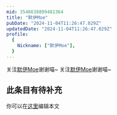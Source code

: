 ```yaml
---
mid: 3546638899481364
title: "默伊Moe"
pubDate: "2024-11-04T11:26:47.029Z"
updatedDate: "2024-11-04T11:26:47.029Z"
profile:
  {
    Nickname: ["默伊Moe"],
  }
---
```


关注[默伊Moe](https://space.bilibili.com/3546638899481364)谢谢喵~ 关注[默伊Moe](https://space.bilibili.com/3546638899481364)谢谢喵~

## 此条目有待补充
你可以在[这里](https://github.com/Yuhanawa/VTuber.ICU-Content/edit/master/v/默伊Moe/index.md)编辑本文
